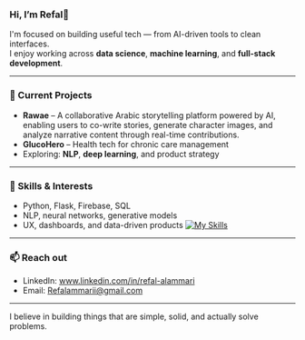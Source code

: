 ### Hi, I’m Refal🌟

I'm focused on building useful tech — from AI-driven tools to clean interfaces.  
I enjoy working across **data science**, **machine learning**, and **full-stack development**.

---

### 🚧 Current Projects
- **Rawae** – A collaborative Arabic storytelling platform powered by AI, enabling users to co-write stories, generate character images, and analyze narrative content through real-time contributions.
- **GlucoHero** – Health tech for chronic care management
- Exploring: **NLP**, **deep learning**, and product strategy

---

### 🧩 Skills & Interests
- Python, Flask, Firebase, SQL
- NLP, neural networks, generative models
- UX, dashboards, and data-driven products
[![My Skills](https://skillicons.dev/icons?i=js,html,css,wasm)](https://skillicons.dev)

---

### 📫 Reach out
- LinkedIn: www.linkedin.com/in/refal-alammari
- Email: Refalammarii@gmail.com

---

I believe in building things that are simple, solid, and actually solve problems.

<!---
Refalammari/Refalammari is a ✨ special ✨ repository because its `README.md` (this file) appears on your GitHub profile.
You can click the Preview link to take a look at your changes.
--->
